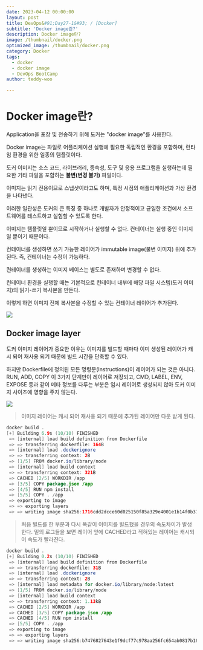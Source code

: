 ```yaml
---
date: 2023-04-12 00:00:00
layout: post
title: DevOps&#91;Day27-1&#93; / [Docker]
subtitle: 'Docker image란?'
description: Docker image란?
image: /thumbnail/docker.png
optimized_image: /thumbnail/docker.png
category: Docker
tags:
  - docker
  - docker image
  - DevOps BootCamp
author: teddy-woo

---
```



# Docker image란?
Application을 포장 및 전송하기 위해 도커는 "docker image"를 사용한다.

Docker image는 파일로 어플리케이션 실행에 필요한 독립적인 환경을 포함하며, 런타임 환경을 위한 일종의 템플릿이다.

도커 이미지는 소스 코드, 라이브러리, 종속성, 도구 및 응용 프로그램을 실행하는데 필요한 기타 파일을 포함하는 **불변(변경 불가)** 파일이다.

이미지는 읽기 전용이므로 스냅샷이라고도 하며, 특정 시점의 애플리케이션과 가상 환경을 나타낸다.

이러한 일관성은 도커의 큰 특징 중 하나로 개발자가 안정적이고 균일한 조건에서 소프트웨어를 테스트하고 실험할 수 있도록 한다.

이미지는 템플릿일 뿐이므로 시작하거나 실행할 수 없다. 컨테이너는 실행 중인 이미지일 뿐이기 때문이다.

컨테이너를 생성하면 쓰기 가능한 레이어가 immutable image(불변 이미지) 위에 추가된다. 즉, 컨테이너는 수정이 가능하다.

컨테이너를 생성하는 이미지 베이스는 별도로 존재하며 변경할 수 없다.

컨테이너 환경을 실행할 때는 기본적으로 컨테이너 내부에 해당 파일 시스템(도커 이미지)의 읽기-쓰기 복사본을 만든다.

이렇게 하면 이미지 전체 복사본을 수정할 수 있는 컨테이너 레이어가 추가된다.

![](https://velog.velcdn.com/images/arnold_99/post/5a3a851d-4350-4c19-bc6c-e20c0a606302/image.png)

## Docker image layer
도커 이미지 레이어가 중요한 이유는 이미지를 빌드할 때마다 이미 생성된 레이어가 캐시 되어 재사용 되기 때문에 빌드 시간을 단축할 수 있다.

하지만 Dockerfile에 정의된 모든 명령문(Instructions)이 레이어가 되는 것은 아니다.
RUN, ADD, COPY 이 3가지 단계만이 레이어로 저장되고, CMD, LABEL, ENV, EXPOSE 등과 같이 메타 정보를 다루는 부분은 임시 레이어로 생성되지 않아 도커 이미지 사이즈에 영향을 주지 않는다.

![](https://velog.velcdn.com/images/arnold_99/post/dd883ab4-b910-41e5-ac52-2254ec35ddf2/image.png)

>이미지 레이어는 캐시 되어 재사용 되기 때문에 추가된 레이어만 다운 받게 된다.

```java
docker build .
[+] Building 6.9s (10/10) FINISHED
 => [internal] load build definition from Dockerfile                                                                                                                                                       0.0s 
 => => transferring dockerfile: 164B                                                                                                                                                                       0.0s 
 => [internal] load .dockerignore                                                                                                                                                                          0.0s 
 => => transferring context: 2B                                                                                                                                                                            0.0s 
 => [1/5] FROM docker.io/library/node                                                                                                                                                                      0.0s 
 => [internal] load build context                                                                                                                                                                          0.0s 
 => => transferring context: 321B                                                                                                                                                                          0.0s 
 => CACHED [2/5] WORKDIR /app                                                                                                                                                                              0.0s 
 => [3/5] COPY package.json /app                                                                                                                                                                           0.0s 
 => [4/5] RUN npm install                                                                                                                                                                                  6.5s 
 => [5/5] COPY . /app                                                                                                                                                                                      0.0s 
 => exporting to image                                                                                                                                                                                     0.2s 
 => => exporting layers                                                                                                                                                                                    0.2s 
 => => writing image sha256:1716cdd2dcce60d025150f85a329e4001e1b14f0b37d9b45ec0bf729fee3bef5                                                                                                               0.0s 
 ```
>처음 빌드를 한 부분과 다시 똑같이 이미지를 빌드했을 경우의 속도차이가 발생한다.
밑의 로그들을 보면 레이어 앞에 CACHED라고 적혀있는 레이어는 캐시되어 속도가 빨라진다.

```java
docker build .
[+] Building 0.2s (10/10) FINISHED
 => [internal] load build definition from Dockerfile                                                                                                                                                       0.0s 
 => => transferring dockerfile: 31B                                                                                                                                                                        0.0s 
 => [internal] load .dockerignore                                                                                                                                                                          0.0s 
 => => transferring context: 2B                                                                                                                                                                            0.0s 
 => [internal] load metadata for docker.io/library/node:latest                                                                                                                                             0.0s 
 => [1/5] FROM docker.io/library/node                                                                                                                                                                      0.0s 
 => [internal] load build context                                                                                                                                                                          0.0s 
 => => transferring context: 1.13kB                                                                                                                                                                        0.0s 
 => CACHED [2/5] WORKDIR /app                                                                                                                                                                              0.0s 
 => CACHED [3/5] COPY package.json /app                                                                                                                                                                    0.0s 
 => CACHED [4/5] RUN npm install                                                                                                                                                                           0.0s 
 => [5/5] COPY . /app                                                                                                                                                                                      0.0s 
 => exporting to image                                                                                                                                                                                     0.0s 
 => => exporting layers                                                                                                                                                                                    0.0s 
 => => writing image sha256:b7476827643e1f9dcf77c978aa256fc654ab0817b1861798f8153822eb949198                                                                                                               0.0s 
```